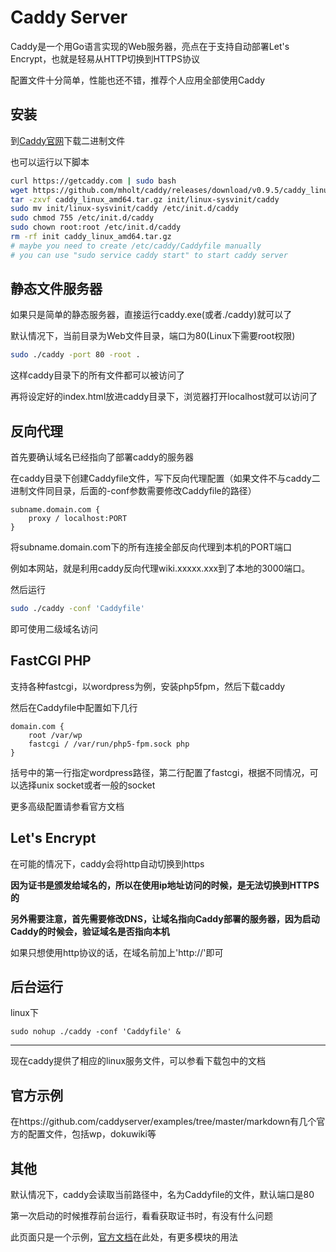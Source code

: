 # Caddy Server

Caddy是一个用Go语言实现的Web服务器，亮点在于支持自动部署Let's Encrypt，也就是轻易从HTTP切换到HTTPS协议

配置文件十分简单，性能也还不错，推荐个人应用全部使用Caddy

## 安装

到[Caddy官网](https://caddyserver.com/download)下载二进制文件 

也可以运行以下脚本

```bash
curl https://getcaddy.com | sudo bash
wget https://github.com/mholt/caddy/releases/download/v0.9.5/caddy_linux_amd64.tar.gz
tar -zxvf caddy_linux_amd64.tar.gz init/linux-sysvinit/caddy
sudo mv init/linux-sysvinit/caddy /etc/init.d/caddy
sudo chmod 755 /etc/init.d/caddy
sudo chown root:root /etc/init.d/caddy
rm -rf init caddy_linux_amd64.tar.gz
# maybe you need to create /etc/caddy/Caddyfile manually
# you can use "sudo service caddy start" to start caddy server
```

## 静态文件服务器

如果只是简单的静态服务器，直接运行caddy.exe(或者./caddy)就可以了

默认情况下，当前目录为Web文件目录，端口为80(Linux下需要root权限)

```bash
sudo ./caddy -port 80 -root .
```

这样caddy目录下的所有文件都可以被访问了

再将设定好的index.html放进caddy目录下，浏览器打开localhost就可以访问了

## 反向代理

首先要确认域名已经指向了部署caddy的服务器

在caddy目录下创建Caddyfile文件，写下反向代理配置（如果文件不与caddy二进制文件同目录，后面的-conf参数需要修改Caddyfile的路径）

```
subname.domain.com {
    proxy / localhost:PORT
}
```

将subname.domain.com下的所有连接全部反向代理到本机的PORT端口

例如本网站，就是利用caddy反向代理wiki.xxxxx.xxx到了本地的3000端口。

然后运行

```bash
sudo ./caddy -conf 'Caddyfile'
```

即可使用二级域名访问


## FastCGI PHP

支持各种fastcgi，以wordpress为例，安装php5fpm，然后下载caddy

然后在Caddyfile中配置如下几行

```
domain.com {
    root /var/wp
    fastcgi / /var/run/php5-fpm.sock php
}
```

括号中的第一行指定wordpress路径，第二行配置了fastcgi，根据不同情况，可以选择unix socket或者一般的socket

更多高级配置请参看官方文档

## Let's Encrypt

在可能的情况下，caddy会将http自动切换到https

**因为证书是颁发给域名的，所以在使用ip地址访问的时候，是无法切换到HTTPS的**

**另外需要注意，首先需要修改DNS，让域名指向Caddy部署的服务器，因为启动Caddy的时候会，验证域名是否指向本机**

如果只想使用http协议的话，在域名前加上'http://'即可

## 后台运行

linux下

```
sudo nohup ./caddy -conf 'Caddyfile' &
```

---

现在caddy提供了相应的linux服务文件，可以参看下载包中的文档

## 官方示例

在https://github.com/caddyserver/examples/tree/master/markdown有几个官方的配置文件，包括wp，dokuwiki等

## 其他

默认情况下，caddy会读取当前路径中，名为Caddyfile的文件，默认端口是80

第一次启动的时候推荐前台运行，看看获取证书时，有没有什么问题

此页面只是一个示例，[官方文档](https://caddyserver.com/docs)在此处，有更多模块的用法